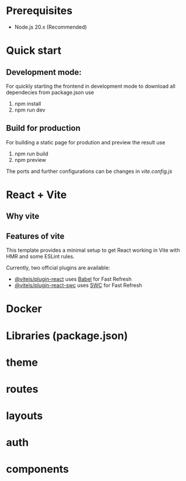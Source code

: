 # Prerequisites

- Node.js 20.x (Recommended)

# Quick start
## Development mode:
For quickly starting the frontend in development mode to download all dependecies from package.json use 
1. npm install
2. npm run dev

## Build for production
For building a static page for prodution and preview the result use
1. npm run build
2. npm preview

The ports and further configurations can be changes in *vite.config.js*


# React + Vite
## Why vite 

## Features of vite



This template provides a minimal setup to get React working in Vite with HMR and some ESLint rules.

Currently, two official plugins are available:

- [@vitejs/plugin-react](https://github.com/vitejs/vite-plugin-react/blob/main/packages/plugin-react/README.md) uses [Babel](https://babeljs.io/) for Fast Refresh
- [@vitejs/plugin-react-swc](https://github.com/vitejs/vite-plugin-react-swc) uses [SWC](https://swc.rs/) for Fast Refresh

# Docker

# Libraries (package.json)

# theme

# routes

# layouts

# auth

# components